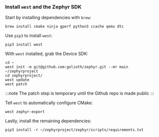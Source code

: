 ### Install `west` and the Zephyr SDK

Start by installing dependencies with `brew`:

```
brew install cmake ninja gperf python3 ccache qemu dtc
```

Use `pip3` to install `west`:

```
pip3 install west
```

With `west` installed, grab the Device SDK:

```
cd ~
west init -m git@github.com:golioth/zephyr.git --mr main ~/zephyrproject
cd zephyrproject/
west update
west patch
```

:::note
The patch step is temporary until the Github repo is made public
:::

Tell `west` to automatically configure CMake:

```
west zephyr-export
```

Lastly, install the remaining dependencies:

```
pip3 install -r ~/zephyrproject/zephyr/scripts/requirements.txt
```
